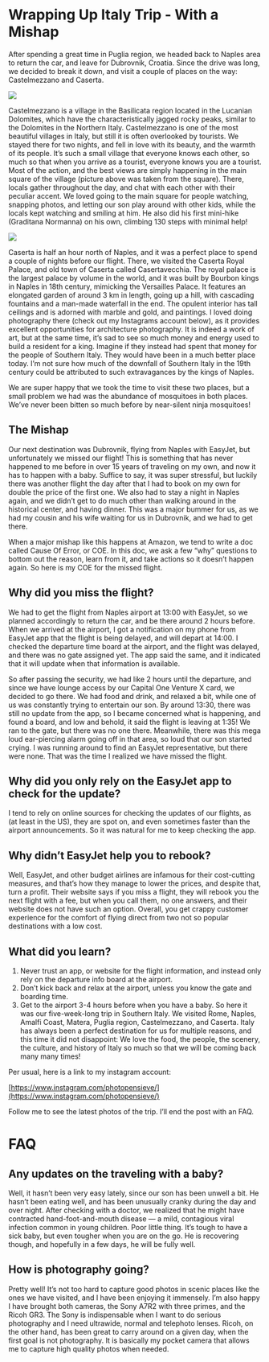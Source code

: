 # Wrapping Up Italy Trip - With a Mishap

After spending a great time in Puglia region, we headed back to Naples area to return the car, and leave for Dubrovnik, Croatia. Since the drive was long, we decided to break it down, and visit a couple of places on the way: Castelmezzano and Caserta.

![](https://lh5.googleusercontent.com/zuGSeO1wAHcxA3ZWR_O2ZijuTRWTscbRQui-zVNpnVFV7ArMmSO0rW23vO49eEyxfzc)

Castelmezzano is a village in the Basilicata region located in the Lucanian Dolomites, which have the characteristically jagged rocky peaks, similar to the Dolomites in the Northern Italy. Castelmezzano is one of the most beautiful villages in Italy, but still it is often overlooked by tourists. We stayed there for two nights, and fell in love with its beauty, and the warmth of its people. It’s such a small village that everyone knows each other, so much so that when you arrive as a tourist, everyone knows you are a tourist. Most of the action, and the best views are simply happening in the main square of the village (picture above was taken from the square). There, locals gather throughout the day, and chat with each other with their peculiar accent. We loved going to the main square for people watching, snapping photos, and letting our son play around with other kids, while the locals kept watching and smiling at him. He also did his first mini-hike (Graditana Normanna) on his own, climbing 130 steps with minimal help!

![](https://lh6.googleusercontent.com/CDIT8NbZrYtU3TqaP9DQ8wtk-qeAdeebC6pOkpYkQSQyznyn6QfC-rZBb0HEyJhlmbI)

Caserta is half an hour north of Naples, and it was a perfect place to spend a couple of nights before our flight. There, we visited the Caserta Royal Palace, and old town of Caserta called Casertavecchia. The royal palace is the largest palace by volume in the world, and it was built by Bourbon kings in Naples in 18th century, mimicking the Versailles Palace. It features an elongated garden of around 3 km in length, going up a hill, with cascading fountains and a man-made waterfall in the end. The opulent interior has tall ceilings and is adorned with marble and gold, and paintings. I loved doing photography there (check out my Instagrams account below), as it provides excellent opportunities for architecture photography. It is indeed a work of art, but at the same time, it’s sad to see so much money and energy used to build a resident for a king. Imagine if they instead had spent that money for the people of Southern Italy. They would have been in a much better place today. I’m not sure how much of the downfall of Southern Italy in the 19th century could be attributed to such extravagances by the kings of Naples.

We are super happy that we took the time to visit these two places, but a small problem we had was the abundance of mosquitoes in both places. We’ve never been bitten so much before by near-silent ninja mosquitoes!

## The Mishap

Our next destination was Dubrovnik, flying from Naples with EasyJet, but unfortunately we missed our flight! This is something that has never happened to me before in over 15 years of traveling on my own, and now it has to happen with a baby. Suffice to say, it was super stressful, but luckily there was another flight the day after that I had to book on my own for double the price of the first one. We also had to stay a night in Naples again, and we didn’t get to do much other than walking around in the historical center, and having dinner. This was a major bummer for us, as we had my cousin and his wife waiting for us in Dubrovnik, and we had to get there. 

When a major mishap like this happens at Amazon, we tend to write a doc called Cause Of Error, or COE. In this doc, we ask a few “why” questions to bottom out the reason, learn from it, and take actions so it doesn’t happen again. So here is my COE for the missed flight. 

## Why did you miss the flight?

We had to get the flight from Naples airport at 13:00 with EasyJet, so we planned accordingly to return the car, and be there around 2 hours before. When we arrived at the airport, I got a notification on my phone from EasyJet app that the flight is being delayed, and will depart at 14:00. I checked the departure time board at the airport, and the flight was delayed, and there was no gate assigned yet. The app said the same, and it indicated that it will update when that information is available.

So after passing the security, we had like 2 hours until the departure, and since we have lounge access by our Capital One Venture X card, we decided to go there. We had food and drink, and relaxed a bit, while one of us was constantly trying to entertain our son. By around 13:30, there was still no update from the app, so I became concerned what is happening, and found a board, and low and behold, it said the flight is leaving at 1:35! We ran to the gate, but there was no one there. Meanwhile, there was this mega loud ear-piercing alarm going off in that area, so loud that our son started crying. I was running around to find an EasyJet representative, but there were none. That was the time I realized we have missed the flight.

## Why did you only rely on the EasyJet app to check for the update?

I tend to rely on online sources for checking the updates of our flights, as (at least in the US), they are spot on, and even sometimes faster than the airport announcements. So it was natural for me to keep checking the app.

## Why didn’t EasyJet help you to rebook?

Well, EasyJet, and other budget airlines are infamous for their cost-cutting measures, and that’s how they manage to lower the prices, and despite that, turn a profit. Their website says if you miss a flight, they will rebook you the next flight with a fee, but when you call them, no one answers, and their website does not have such an option. Overall, you get crappy customer experience for the comfort of flying direct from two not so popular destinations with a low cost.

## What did you learn?

1. Never trust an app, or website for the flight information, and instead only rely on the departure info board at the airport.
2. Don’t kick back and relax at the airport, unless you know the gate and boarding time.
3. Get to the airport 3-4 hours before when you have a baby.
So here it was our five-week-long trip in Southern Italy. We visited Rome, Naples, Amalfi Coast, Matera, Puglia region, Castelmezzano, and Caserta. Italy has always been a perfect destination for us for multiple reasons, and this time it did not disappoint: We love the food, the people, the scenery, the culture, and history of Italy so much so that we will be coming back many many times!

Per usual, here is a link to my instagram account:

[https://www.instagram.com/photopensieve/](https://www.instagram.com/photopensieve/)

Follow me to see the latest photos of the trip. I’ll end the post with an FAQ.

# FAQ

## Any updates on the traveling with a baby?

Well, it hasn’t been very easy lately, since our son has been unwell a bit. He hasn’t been eating well, and has been unusually cranky during the day and over night. After checking with a doctor, we realized that he might have contracted hand-foot-and-mouth disease — a mild, contagious viral infection common in young children. Poor little thing. It’s tough to have a sick baby, but even tougher when you are on the go. He is recovering though, and hopefully in a few days, he will be fully well.

## How is photography going?

Pretty well! It’s not too hard to capture good photos in scenic places like the ones we have visited, and I have been enjoying it immensely. I’m also happy I have brought both cameras, the Sony A7R2 with three primes, and the Ricoh GR3. The Sony is indispensable when I want to do serious photography and I need ultrawide, normal and telephoto lenses. Ricoh, on the other hand, has been great to carry around on a given day, when the first goal is not photography. It is basically my pocket camera that allows me to capture high quality photos when needed.